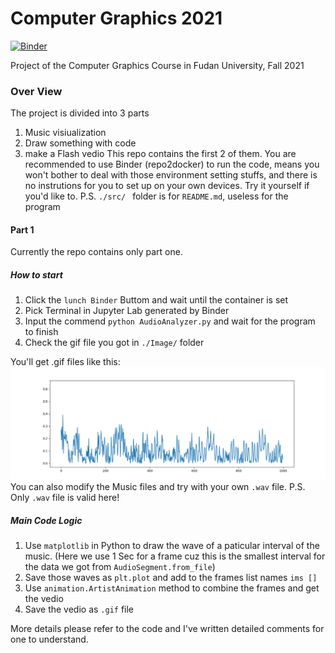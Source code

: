 # Computer Graphics 2021
[![Binder](https://mybinder.org/badge_logo.svg)](https://mybinder.org/v2/gh/Farrrrland/ComputerGraphics2021/HEAD)

Project of the Computer Graphics Course in Fudan University, Fall 2021

### Over View
The project is divided into 3 parts
1. Music visiualization
2. Draw something with code
3. make a Flash vedio
This repo contains the first 2 of them. You are recommended to use Binder (repo2docker) to run the code, means you won't bother to deal with those environment setting stuffs, and there is no instrutions for you to set up on your own devices. Try it yourself if you'd like to.
P.S. `./src/ ` folder is for ` README.md `, useless for the program

#### Part 1
Currently the repo contains only part one.

##### How to start
1. Click the ` lunch Binder ` Buttom and wait until the container is set
2. Pick Terminal in Jupyter Lab generated by Binder
3. Input the commend ` python AudioAnalyzer.py ` and wait for the program to finish
4. Check the gif file you got in ` ./Image/ ` folder

You'll get .gif files like this:
![image](https://github.com/Farrrrland/ComputerGraphics2021/blob/main/readme.src/IceCream_README.gif)
You can also modify the Music files and try with your own ` .wav ` file. P.S. Only ` .wav ` file is valid here!

##### Main Code Logic
1. Use ` matplotlib ` in Python to draw the wave of a paticular interval of the music. (Here we use 1 Sec for a frame cuz this is the smallest interval for the data we got from ` AudioSegment.from_file `)
2. Save those waves as ` plt.plot ` and add to the frames list names ` ims [] `
3. Use ` animation.ArtistAnimation ` method to combine the frames and get the vedio
4. Save the vedio as ` .gif ` file

More details please refer to the code and I've written detailed comments for one to understand.

